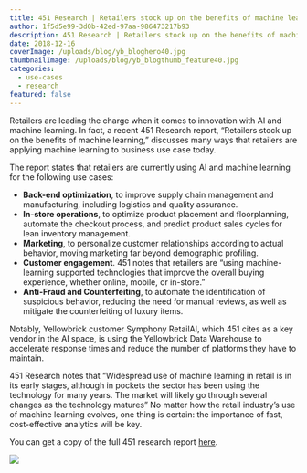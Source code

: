 ```yaml
---
title: 451 Research | Retailers stock up on the benefits of machine learning
author: 1f5d5e99-3d0b-42ed-97aa-986473217b93
description: 451 Research | Retailers stock up on the benefits of machine learning
date: 2018-12-16
coverImage: /uploads/blog/yb_bloghero40.jpg
thumbnailImage: /uploads/blog/yb_blogthumb_feature40.jpg
categories:
  - use-cases
  - research
featured: false
---
```


Retailers are leading the charge when it comes to innovation with AI and machine learning. In fact, a recent 451 Research report, “Retailers stock up on the benefits of machine learning,” discusses many ways that retailers are applying machine learning to business use case today.

The report states that retailers are currently using AI and machine learning for the following use cases:

- **Back-end optimization**, to improve supply chain management and manufacturing, including logistics and quality assurance.
- **In-store operations**, to optimize product placement and floorplanning, automate the checkout process, and predict product sales cycles for lean inventory management.
- **Marketing**, to personalize customer relationships according to actual behavior, moving marketing far beyond demographic profiling.
- **Customer engagement**. 451 notes that retailers are “using machine-learning supported technologies that improve the overall buying experience, whether online, mobile, or in-store.”
- **Anti-Fraud and Counterfeiting**, to automate the identification of suspicious behavior, reducing the need for manual reviews, as well as mitigate the counterfeiting of luxury items.

Notably, Yellowbrick customer Symphony RetailAI, which 451 cites as a key vendor in the AI space, is using the Yellowbrick Data Warehouse to accelerate response times and reduce the number of platforms they have to maintain.

451 Research notes that “Widespread use of machine learning in retail is in its early stages, although in pockets the sector has been using the technology for many years. The market will likely go through several changes as the technology matures” No matter how the retail industry’s use of machine learning evolves, one thing is certain: the importance of fast, cost-effective analytics will be key.

You can get a copy of the full 451 research report [here](https://go.yellowbrick.com/retailers-stock-up-on-benefits-of-machine-learning.html).

[![](/uploads/blog-451RetailAIThumbnail-150x150.png)](https://go.yellowbrick.com/retailers-stock-up-on-benefits-of-machine-learning.html)
